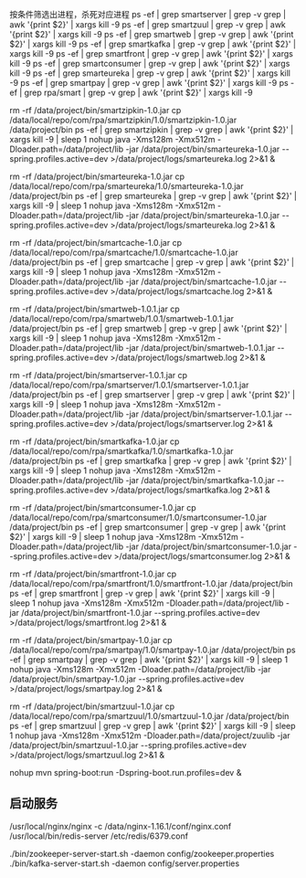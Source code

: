 按条件筛选出进程，杀死对应进程
ps -ef | grep smartserver | grep -v grep | awk '{print $2}' | xargs kill -9 
ps -ef | grep smartzuul | grep -v grep | awk '{print $2}' | xargs kill -9
ps -ef | grep smartweb | grep -v grep | awk '{print $2}' | xargs kill -9
ps -ef | grep smartkafka | grep -v grep | awk '{print $2}' | xargs kill -9
ps -ef | grep smartfront | grep -v grep | awk '{print $2}' | xargs kill -9
ps -ef | grep smartconsumer | grep -v grep | awk '{print $2}' | xargs kill -9
ps -ef | grep smarteureka | grep -v grep | awk '{print $2}' | xargs kill -9
ps -ef | grep smartpay | grep -v grep | awk '{print $2}' | xargs kill -9
ps -ef | grep rpa/smart | grep -v grep | awk '{print $2}' | xargs kill -9



rm -rf /data/project/bin/smartzipkin-1.0.jar
cp /data/local/repo/com/rpa/smartzipkin/1.0/smartzipkin-1.0.jar /data/project/bin
ps -ef | grep smartzipkin | grep -v grep | awk '{print $2}' | xargs kill -9 | sleep 1
nohup java -Xms128m -Xmx512m  -Dloader.path=/data/project/lib -jar /data/project/bin/smarteureka-1.0.jar --spring.profiles.active=dev >/data/project/logs/smarteureka.log 2>&1 &



rm -rf /data/project/bin/smarteureka-1.0.jar
cp /data/local/repo/com/rpa/smarteureka/1.0/smarteureka-1.0.jar /data/project/bin
ps -ef | grep smarteureka | grep -v grep | awk '{print $2}' | xargs kill -9 | sleep 1
nohup java -Xms128m -Xmx512m  -Dloader.path=/data/project/lib -jar /data/project/bin/smarteureka-1.0.jar --spring.profiles.active=dev >/data/project/logs/smarteureka.log 2>&1 &



rm -rf /data/project/bin/smartcache-1.0.jar
cp /data/local/repo/com/rpa/smartcache/1.0/smartcache-1.0.jar /data/project/bin
ps -ef | grep smartcache | grep -v grep | awk '{print $2}' | xargs kill -9 | sleep 1
nohup java -Xms128m -Xmx512m  -Dloader.path=/data/project/lib -jar /data/project/bin/smartcache-1.0.jar --spring.profiles.active=dev >/data/project/logs/smartcache.log 2>&1 &

rm -rf /data/project/bin/smartweb-1.0.1.jar
cp /data/local/repo/com/rpa/smartweb/1.0.1/smartweb-1.0.1.jar /data/project/bin
ps -ef | grep smartweb | grep -v grep | awk '{print $2}' | xargs kill -9 | sleep 1
nohup java -Xms128m -Xmx512m  -Dloader.path=/data/project/lib -jar /data/project/bin/smartweb-1.0.1.jar --spring.profiles.active=dev >/data/project/logs/smartweb.log 2>&1 &


rm -rf /data/project/bin/smartserver-1.0.1.jar
cp /data/local/repo/com/rpa/smartserver/1.0.1/smartserver-1.0.1.jar /data/project/bin
ps -ef | grep smartserver | grep -v grep | awk '{print $2}' | xargs kill -9 | sleep 1
nohup java -Xms128m -Xmx512m  -Dloader.path=/data/project/lib -jar /data/project/bin/smartserver-1.0.1.jar --spring.profiles.active=dev >/data/project/logs/smartserver.log 2>&1 &


rm -rf /data/project/bin/smartkafka-1.0.jar
cp /data/local/repo/com/rpa/smartkafka/1.0/smartkafka-1.0.jar /data/project/bin
ps -ef | grep smartkafka | grep -v grep | awk '{print $2}' | xargs kill -9 | sleep 1
nohup java -Xms128m -Xmx512m  -Dloader.path=/data/project/lib -jar /data/project/bin/smartkafka-1.0.jar --spring.profiles.active=dev >/data/project/logs/smartkafka.log 2>&1 &

rm -rf /data/project/bin/smartconsumer-1.0.jar
cp /data/local/repo/com/rpa/smartconsumer/1.0/smartconsumer-1.0.jar /data/project/bin
ps -ef | grep smartconsumer | grep -v grep | awk '{print $2}' | xargs kill -9 | sleep 1
nohup java -Xms128m -Xmx512m  -Dloader.path=/data/project/lib -jar /data/project/bin/smartconsumer-1.0.jar  --spring.profiles.active=dev >/data/project/logs/smartconsumer.log 2>&1 &

rm -rf /data/project/bin/smartfront-1.0.jar
cp /data/local/repo/com/rpa/smartfront/1.0/smartfront-1.0.jar /data/project/bin
ps -ef | grep smartfront | grep -v grep | awk '{print $2}' | xargs kill -9 | sleep 1
nohup java -Xms128m -Xmx512m  -Dloader.path=/data/project/lib -jar /data/project/bin/smartfront-1.0.jar  --spring.profiles.active=dev >/data/project/logs/smartfront.log 2>&1 &


rm -rf /data/project/bin/smartpay-1.0.jar
cp /data/local/repo/com/rpa/smartpay/1.0/smartpay-1.0.jar /data/project/bin
ps -ef | grep smartpay | grep -v grep | awk '{print $2}' | xargs kill -9 | sleep 1
nohup java -Xms128m -Xmx512m  -Dloader.path=/data/project/lib -jar /data/project/bin/smartpay-1.0.jar --spring.profiles.active=dev >/data/project/logs/smartpay.log 2>&1 &

rm -rf /data/project/bin/smartzuul-1.0.jar
cp /data/local/repo/com/rpa/smartzuul/1.0/smartzuul-1.0.jar /data/project/bin
ps -ef | grep smartzuul | grep -v grep | awk '{print $2}' | xargs kill -9 | sleep 1
nohup java -Xms128m -Xmx512m  -Dloader.path=/data/project/zuulib -jar /data/project/bin/smartzuul-1.0.jar --spring.profiles.active=dev >/data/project/logs/smartzuul.log 2>&1 &

nohup mvn spring-boot:run -Dspring-boot.run.profiles=dev &


## 启动服务 ##

/usr/local/nginx/nginx -c /data/nginx-1.16.1/conf/nginx.conf
/usr/local/bin/redis-server /etc/redis/6379.conf

./bin/zookeeper-server-start.sh -daemon config/zookeeper.properties
./bin/kafka-server-start.sh -daemon config/server.properties


